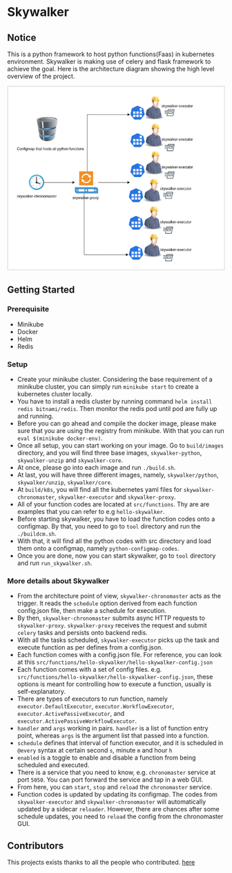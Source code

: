 # Skywalker
## Notice
This is a python framework to host python functions(Faas) in kubernetes environment. Skywalker is making use of celery and flask framework to achieve the goal. Here is the architecture diagram showing the high level overview of the project. 

![Alt text](docs/images/skywalker.drawio.png)

## Getting Started
### Prerequisite
* Minikube
* Docker
* Helm
* Redis
### Setup
* Create your minikube cluster. Considering the base requirement of a minikube cluster, you can simply run `minikube start` to create a kubernetes cluster locally.
* You have to install a redis cluster by running command `helm install redis bitnami/redis`. Then monitor the redis pod until pod are fully up and running.
* Before you can go ahead and compile the docker image, please make sure that you are using the registry from minikube. With that you can run `eval $(minikube docker-env)`.
* Once all setup, you can start working on your image. Go to `build/images` directory, and you will find three base images, `skywalker-python`, `skywalker-unzip` and `skywalker-core`.
* At once, please go into each image and run `./build.sh`.
* At last, you will have three different images, namely, `skywalker/python`, `skywalker/unzip`, `skywalker/core`.
* At `build/k8s`, you will find all the kubernetes yaml files for `skywalker-chronomaster`, `skywalker-executor` and `skywalker-proxy`.
* All of your function codes are located at `src/functions`. Thy are are examples that you can refer to e.g `hello-skywalker`.
* Before starting skywalker, you have to load the function codes onto a configmap. By that, you need to go to `tool` directory and run the `./buildcm.sh`. 
* With that, it will find all the python codes with src directory and load them onto a configmap, namely `python-configmap-codes`.
* Once you are done, now you can start skywalker, go to `tool` directory and run `run_skywalker.sh`.
### More details about Skywalker
* From the architecture point of view, `skywalker-chronomaster` acts as the trigger. It reads the `schedule` option derived from each function config.json file, then make a schedule for execution.
* By then, `skywalker-chronomaster` submits async HTTP requests to `skywalker-proxy`. `skywalker-proxy` receives the request and submit `celery` tasks and persists onto backend redis.
* With all the tasks scheduled, `skywalker-executor` picks up the task and execute function as per defines from a config.json.
* Each function comes with a config.json file. For reference, you can look at this `src/functions/hello-skywalker/hello-skywalker-config.json`
* Each function comes with a set of config files. e.g. `src/functions/hello-skywalker/hello-skywalker-config.json`, these options is meant for controlling how to execute a function, usually is self-explanatory. 
* There are types of executors to run function, namely `executor.DefaultExecutor`, `executor.WorkflowExecutor`, `executor.ActivePassiveExecutor`, and `executor.ActivePassiveWorkflowExecutor`.
* `handler` and `args` working in pairs. `handler` is a list of function entry point, whereas `args` is the argument list that passed into a function.
* `schedule` defines that interval of function executor, and it is scheduled in `@every` syntax at certain second `s`, minute `m` and hour `h`
* `enabled` is a toggle to enable and disable a function from being scheduled and executed.
* There is a service that you need to know, e.g. `chronomaster` service at port `5050`. You can port forward the service and tap in a web GUI.
* From here, you can `start`, `stop` and `reload` the `chronomaster` service.
* Function codes is updated by updating its configmap. The codes from `skywalker-executor` and `skywalker-chronomaster` will automatically updated by a sidecar `reloader`. However, there are chances after some schedule updates, you need to `reload` the config from the chronomaster GUI.
## Contributors
This projects exists thanks to all the people who contributed. 
<a href="https://github.com/yenonn/skywalker/contributors">here</a>
